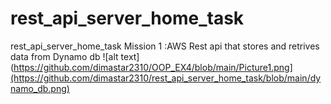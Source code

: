 # rest_api_server_home_task
rest_api_server_home_task
Mission 1 :AWS Rest api that stores and retrives data from Dynamo db
![alt text](https://github.com/dimastar2310/OOP_EX4/blob/main/Picture1.png](https://github.com/dimastar2310/rest_api_server_home_task/blob/main/dynamo_db.png)
